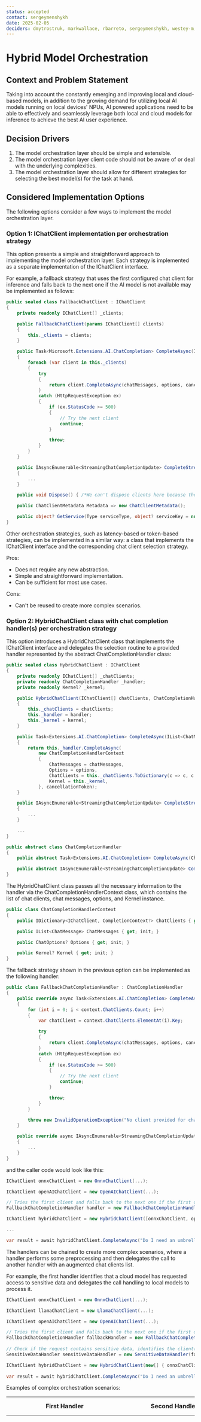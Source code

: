 ```yaml
---
status: accepted
contact: sergeymenshykh
date: 2025-02-05
deciders: dmytrostruk, markwallace, rbarreto, sergeymenshykh, westey-m,
---
```


# Hybrid Model Orchestration

## Context and Problem Statement
Taking into account the constantly emerging and improving local and cloud-based models, in addition to the growing demand for utilizing local AI models running on local devices' NPUs, 
AI powered applications need to be able to effectively and seamlessly leverage both local and cloud models for inference to achieve the best AI user experience.

## Decision Drivers

1. The model orchestration layer should be simple and extensible.
2. The model orchestration layer client code should not be aware of or deal with the underlying complexities.
3. The model orchestration layer should allow for different strategies for selecting the best model(s) for the task at hand.

## Considered Implementation Options

The following options consider a few ways to implement the model orchestration layer.

### Option 1: IChatClient implementation per orchestration strategy

This option presents a simple and straightforward approach to implementing the model orchestration layer. Each strategy is implemented as a separate implementation of the IChatClient interface. 

For example, a fallback strategy that uses the first configured chat client for inference and falls back to the next one if the AI model is not available may be implemented as follows:
```csharp
public sealed class FallbackChatClient : IChatClient
{
    private readonly IChatClient[] _clients;

    public FallbackChatClient(params IChatClient[] clients)
    {
        this._clients = clients;
    }

    public Task<Microsoft.Extensions.AI.ChatCompletion> CompleteAsync(IList<ChatMessage> chatMessages, ChatOptions? options = null, CancellationToken cancellationToken = default)
    {
        foreach (var client in this._clients)
        {
            try
            {
                return client.CompleteAsync(chatMessages, options, cancellationToken);
            }
            catch (HttpRequestException ex)
            {
                if (ex.StatusCode >= 500)
                {
                    // Try the next client
                    continue;
                }

                throw;
            }
        }
    }

    public IAsyncEnumerable<StreamingChatCompletionUpdate> CompleteStreamingAsync(IList<ChatMessage> chatMessages, ChatOptions? options = null, CancellationToken cancellationToken = default)
    {
        ...
    }

    public void Dispose() { /*We can't dispose clients here because they can be used up the stack*/ }

    public ChatClientMetadata Metadata => new ChatClientMetadata();

    public object? GetService(Type serviceType, object? serviceKey = null) => null;
}
```

Other orchestration strategies, such as latency-based or token-based strategies, can be implemented in a similar way: a class that implements the IChatClient interface and the corresponding chat client selection strategy.

Pros:
- Does not require any new abstraction.
- Simple and straightforward implementation.
- Can be sufficient for most use cases.

Cons:
- Can't be reused to create more complex scenarios.


### Option 2: HybridChatClient class with chat completion handler(s) per orchestration strategy

This option introduces a HybridChatClient class that implements the IChatClient interface and delegates the selection routine to a provided handler represented by the abstract ChatCompletionHandler class:
```csharp
public sealed class HybridChatClient : IChatClient
{
    private readonly IChatClient[] _chatClients;
    private readonly ChatCompletionHandler _handler;
    private readonly Kernel? _kernel;

    public HybridChatClient(IChatClient[] chatClients, ChatCompletionHandler handler, Kernel? kernel = null)
    {
        this._chatClients = chatClients;
        this._handler = handler;
        this._kernel = kernel;
    }

    public Task<Extensions.AI.ChatCompletion> CompleteAsync(IList<ChatMessage> chatMessages, ChatOptions? options = null, CancellationToken cancellationToken = default)
    {
        return this._handler.CompleteAsync(
            new ChatCompletionHandlerContext
            {
                ChatMessages = chatMessages,
                Options = options,
                ChatClients = this._chatClients.ToDictionary(c => c, c => (CompletionContext?)null),
                Kernel = this._kernel,
            }, cancellationToken);
    }

    public IAsyncEnumerable<StreamingChatCompletionUpdate> CompleteStreamingAsync(IList<ChatMessage> chatMessages, ChatOptions? options = null, CancellationToken cancellationToken = default)
    {
        ...
    }

    ...
}

public abstract class ChatCompletionHandler
{
    public abstract Task<Extensions.AI.ChatCompletion> CompleteAsync(ChatCompletionHandlerContext context, CancellationToken cancellationToken = default);

    public abstract IAsyncEnumerable<StreamingChatCompletionUpdate> CompleteStreamingAsync(ChatCompletionHandlerContext context, CancellationToken cancellationToken = default);
}
```

The HybridChatClient class passes all the necessary information to the handler via the ChatCompletionHandlerContext class, which contains the list of chat clients, chat messages, options, and Kernel instance.
```csharp
public class ChatCompletionHandlerContext
{
    public IDictionary<IChatClient, CompletionContext?> ChatClients { get; init; }

    public IList<ChatMessage> ChatMessages { get; init; }

    public ChatOptions? Options { get; init; }

    public Kernel? Kernel { get; init; }
}
```

The fallback strategy shown in the previous option can be implemented as the following handler:
```csharp
public class FallbackChatCompletionHandler : ChatCompletionHandler
{
    public override async Task<Extensions.AI.ChatCompletion> CompleteAsync(ChatCompletionHandlerContext context, CancellationToken cancellationToken = default)
    {
        for (int i = 0; i < context.ChatClients.Count; i++)
        {
            var chatClient = context.ChatClients.ElementAt(i).Key;

            try
            {
                return client.CompleteAsync(chatMessages, options, cancellationToken);
            }
            catch (HttpRequestException ex)
            {
                if (ex.StatusCode >= 500)
                {
                    // Try the next client
                    continue;
                }

                throw;
            }
        }

        throw new InvalidOperationException("No client provided for chat completion.");
    }

    public override async IAsyncEnumerable<StreamingChatCompletionUpdate> CompleteStreamingAsync(ChatCompletionHandlerContext context, CancellationToken cancellationToken = default)
    {
        ...
    }
}
```

and the caller code would look like this:
```csharp
IChatClient onnxChatClient = new OnnxChatClient(...);

IChatClient openAIChatClient = new OpenAIChatClient(...);

// Tries the first client and falls back to the next one if the first one fails
FallbackChatCompletionHandler handler = new FallbackChatCompletionHandler(...);

IChatClient hybridChatClient = new HybridChatClient([onnxChatClient, openAIChatClient], handler);

...

var result = await hybridChatClient.CompleteAsync("Do I need an umbrella?", ...);
```

The handlers can be chained to create more complex scenarios, where a handler performs some preprocessing and then delegates the call to another handler with an augmented chat clients list. 

For example, the first handler identifies that a cloud model has requested access to sensitive data and delegates the call handling to local models to process it.

```csharp
IChatClient onnxChatClient = new OnnxChatClient(...);

IChatClient llamaChatClient = new LlamaChatClient(...);

IChatClient openAIChatClient = new OpenAIChatClient(...);

// Tries the first client and falls back to the next one if the first one fails
FallbackChatCompletionHandler fallbackHandler = new FallbackChatCompletionHandler(...);
  
// Check if the request contains sensitive data, identifies the client(s) allowed to work with the sensitive data, and delegates the call handling to the next handler.
SensitiveDataHandler sensitiveDataHandler = new SensitiveDataHandler(fallbackHandler);

IChatClient hybridChatClient = new HybridChatClient(new[] { onnxChatClient, llamaChatClient, openAIChatClient }, sensitiveDataHandler);
  
var result = await hybridChatClient.CompleteAsync("Do I need an umbrella?", ...);
```

Examples of complex orchestration scenarios:

| First Handler                         | Second Handler                 | Scenario Description                                                      |    
|---------------------------------------|--------------------------------|---------------------------------------------------------------------------|    
| InputTokenThresholdEvaluationHandler  | FastestChatCompletionHandler   | Identifies models based on the prompt's input token size and each model's min/max token capacity, then returns the fastest model's response. |
| InputTokenThresholdEvaluationHandler  | RelevancyChatCompletionHandler | Identifies models based on the prompt's input token size and each model's min/max token capacity, then returns the most relevant response. |
| InputTokenThresholdEvaluationHandler  | FallbackChatCompletionHandler  | Identifies models based on the prompt's input token size and each model's min/max token capacity, then returns the first available model's response. |
| SensitiveDataRoutingHandler           | FastestChatCompletionHandler   | Identifies models based on data sensitivity, then returns the fastest model's response. |
| SensitiveDataRoutingHandler           | RelevancyChatCompletionHandler | Identifies models based on data sensitivity, then returns the most relevant response. |
| SensitiveDataRoutingHandler           | FallbackChatCompletionHandler  | Identifies models based on data sensitivity, then returns the first available model's response. |

Pros:
- Allows reusing same handlers to create various composite orchestration strategies.

Cons:
- Requires new abstractions and components than the previous option: context classes and code for handling the next handler.

<br/>

POC demonstrating this option can be found [here](https://github.com/microsoft/semantic-kernel/pull/10412).

### Option 3: Implementing existing IAIServiceSelector interface.

The Semantic Kernel has a mechanism that allows for the dynamic selection of AI services:

```csharp
public interface IAIServiceSelector
{
    bool TrySelectAIService<T>(
        Kernel kernel,
        KernelFunction function,
        KernelArguments arguments,
        [NotNullWhen(true)] out T? service,
        out PromptExecutionSettings? serviceSettings) where T : class, IAIService;
}
```

However, this mechanism requires specific context - the kernel, function, and arguments which may not always be available.
Additionally, it only works with implementations of the IAIService interface, which may not be compatible with all AI services, 
such as those in Microsoft.Extensions.AI that implement the IChatClient interface.

Furthermore, this mechanism cannot be used in orchestration scenarios where an AI service needs to be prompted first to determine its availability, latency, etc.
For example, to check if an AI service is available, the selector would need to send chat messages with options to the service. It should then return 
the completion if the service is available, or fallback to another service if it is not. Given that the TrySelectAIService method does not accept a list of 
chat messages or options, it is impossible to send chat messages using this method. Even if it were possible, the consumer code would have to resend the same 
chat messages to the selected service to obtain a completion, as the selector does not return the completion itself. Additionally, the TrySelectAIService method 
is synchronous, making it difficult to send chat messages without using synchronous code, which is generally discouraged.

Pros:
- Reuses the existing mechanism for AI service selection.

Cons:
- Not suitable for all AI services.
- Requires context that may not be available in all scenarios.
- Consumer code must be aware of the IAIServiceSelector interface instead of simply using the IChatClient interface.
- Synchronous method.

## Decision Outcome

Chosen option: Option 1 because it does not require any new abstraction; its simplicity and straightforwardness are sufficient for most use cases. 
Option 2 can be considered in the future if more complex orchestration scenarios are required.